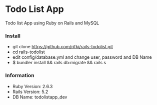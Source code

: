 # Todo List App

Todo list App using Ruby on Rails and MySQL

### Install
  * git clone https://github.com/rifki/rails-todolist.git
  * cd rails-todolist
  * edit config/database.yml and change user, password and DB Name
  * $ bundler install && rails db:migrate && rails s

### Information
  * Ruby Version: 2.6.3
  * Rails Version: 5.2
  * DB Name: todolistapp_dev
